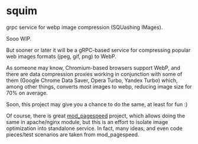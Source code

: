 # squim

grpc service for webp image compression (SQUashing IMages).

Sooo WIP.

But sooner or later it will be a gRPC-based service for compressing popular web images formats (jpeg, gif, png) to WebP.

As someone may know, Chromium-based browsers support WebP, and there are data compression proxies working in conjunction with some of them (Google Chrome Data Saver, Opera Turbo, Yandex Turbo) which, among other things, converts most images to webp, reducing  image size for 70% on average.

Soon, this project may give you a chance to do the same, at least for fun :)

Of course, there is great [mod_pagespeed](https://github.com/pagespeed/mod_pagespeed) project, which allows doing the same in apache/nginx module, but this is an effort to isolate image optimization into standalone service. In fact, many ideas, and even code pieces/test scenarios are taken from mod_pagespeed.
